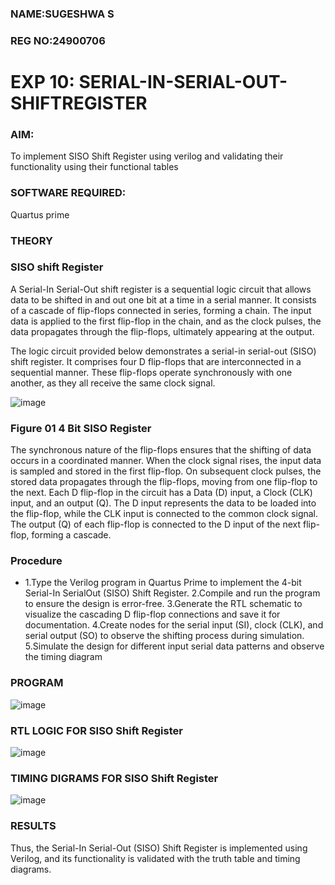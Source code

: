 ### NAME:SUGESHWA S
### REG NO:24900706

# EXP 10: SERIAL-IN-SERIAL-OUT-SHIFTREGISTER

### AIM:

To implement  SISO Shift Register using verilog and validating their functionality using their functional tables

### SOFTWARE REQUIRED:

Quartus prime

### THEORY

### SISO shift Register

A Serial-In Serial-Out shift register is a sequential logic circuit that allows data to be shifted in and out one bit at a time in a serial manner. It consists of a cascade of flip-flops connected in series, forming a chain. The input data is applied to the first flip-flop in the chain, and as the clock pulses, the data propagates through the flip-flops, ultimately appearing at the output.

The logic circuit provided below demonstrates a serial-in serial-out (SISO) shift register. It comprises four D flip-flops that are interconnected in a sequential manner. These flip-flops operate synchronously with one another, as they all receive the same clock signal.

![image](https://github.com/naavaneetha/SERIAL-IN-SERIAL-OUT-SHIFTREGISTER/assets/154305477/e81c4072-37f9-46c6-8145-566764b74c3a)

### Figure 01 4 Bit SISO Register

The synchronous nature of the flip-flops ensures that the shifting of data occurs in a coordinated manner. When the clock signal rises, the input data is sampled and stored in the first flip-flop. On subsequent clock pulses, the stored data propagates through the flip-flops, moving from one flip-flop to the next.
Each D flip-flop in the circuit has a Data (D) input, a Clock (CLK) input, and an output (Q). The D input represents the data to be loaded into the flip-flop, while the CLK input is connected to the common clock signal. The output (Q) of each flip-flop is connected to the D input of the next flip-flop, forming a cascade.

### Procedure

* 1.Type the Verilog program in Quartus Prime to implement the 4-bit Serial-In SerialOut (SISO) Shift Register.
2.Compile and run the program to ensure the design is error-free.
3.Generate the RTL schematic to visualize the cascading D flip-flop connections and
save it for documentation.
4.Create nodes for the serial input (SI), clock (CLK), and serial output (SO) to observe the
shifting process during simulation.
5.Simulate the design for different input serial data patterns and observe the timing diagram


### PROGRAM

![image](https://github.com/user-attachments/assets/4abfc319-825c-49f8-af39-27efb48433e7)


### RTL LOGIC FOR SISO Shift Register

![image](https://github.com/user-attachments/assets/1a25c5fc-7bfc-455d-ad1d-7820a88297b3)


### TIMING DIGRAMS FOR SISO Shift Register

![image](https://github.com/user-attachments/assets/acec50f4-19d9-434c-b2ab-c7477c412e86)

### RESULTS

Thus, the Serial-In Serial-Out (SISO) Shift Register is implemented using Verilog, and its
functionality is validated with the truth table and timing diagrams.
